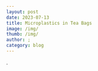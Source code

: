 ```yaml
---
layout: post
date: 2023-07-13
title: Microplastics in Tea Bags
image: /img/
thumb: /img/
author: ;
category: blog
---
```


.<!-- truncate_here -->
